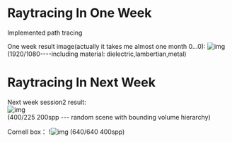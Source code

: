 # Raytracing In One Week
Implemented  path tracing

One week result image(actually it takes me almost one month 0...0):
![img](https://github.com/Kuwaaaa/RaytracingInOneWeek/blob/main/image/image.jpg)
(1920/1080----including material: dielectric,lambertian,metal)

# Raytracing In Next Week  
Next week session2 result:  
![img](https://github.com/Kuwaaaa/RaytracingInOneWeek/blob/main/image/next_week_session2.jpg)  
(400/225 200spp --- random scene with bounding volume hierarchy)

Cornell box：
!![img](https://github.com/Kuwaaaa/RaytracingInOneWeek/blob/main/image/cornell.jpg) 
(640/640 400spp)
